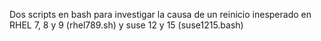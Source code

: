 Dos scripts en bash para investigar la causa de un reinicio inesperado en RHEL 7, 8 y 9 (rhel789.sh) y suse 12 y 15 (suse1215.bash)
